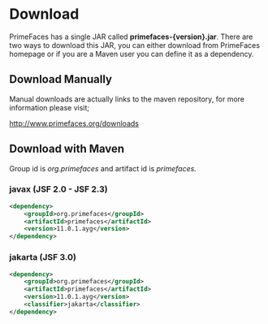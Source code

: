 # Download

PrimeFaces has a single JAR called **primefaces-{version}.jar**. There are two ways to download this
JAR, you can either download from PrimeFaces homepage or if you are a Maven user you can define
it as a dependency.

## Download Manually
Manual downloads are actually links to the maven repository, for more information please visit;

http://www.primefaces.org/downloads

## Download with Maven
Group id is _org.primefaces_ and artifact id is _primefaces._

### javax (JSF 2.0 - JSF 2.3)

```xml
<dependency>
    <groupId>org.primefaces</groupId>
    <artifactId>primefaces</artifactId>
    <version>11.0.1.ayg</version>
</dependency>
```

### jakarta (JSF 3.0)

```xml
<dependency>
    <groupId>org.primefaces</groupId>
    <artifactId>primefaces</artifactId>
    <version>11.0.1.ayg</version>
    <classifier>jakarta</classifier>
</dependency>
```